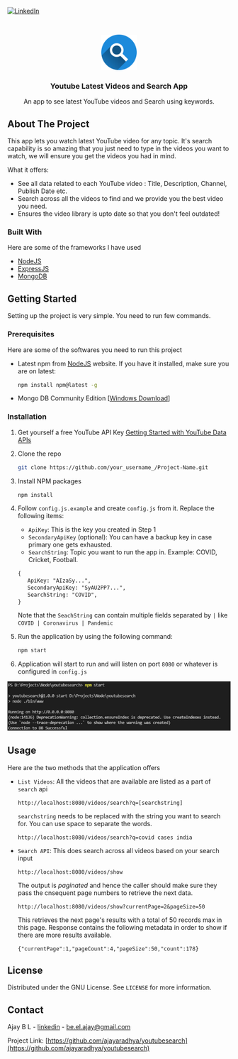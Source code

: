 [![LinkedIn][linkedin-shield]][linkedin-url]

<!-- PROJECT LOGO -->
<br />
<p align="center">
  <a href="https://github.com/ajayaradhya/youtubesearch">
    <img src="images/searchlogo.png" alt="Logo" width="80" height="80">
  </a>

  <h3 align="center">Youtube Latest Videos and Search App</h3>

  <p align="center">
    An app to see latest YouTube videos and Search using keywords.
  </p>
</p>

<!-- ABOUT THE PROJECT -->
## About The Project

This app lets you watch latest YouTube video for any topic.
It's search capability is so amazing that you just need to type in the videos you want to watch, we will ensure you get the videos you had in mind.

What it offers:
* See all data related to each YouTube video : Title, Description, Channel, Publish Date etc.
* Search across all the videos to find and we provide you the best video you need.
* Ensures the video library is upto date so that you don't feel outdated!

### Built With

Here are some of the frameworks I have used
* [NodeJS](https://nodejs.org/en/)
* [ExpressJS](https://expressjs.com/)
* [MongoDB](https://www.mongodb.com/)

<!-- GETTING STARTED -->
## Getting Started

Setting up the project is very simple. You need to run few commands.

### Prerequisites

Here are some of the softwares you need to run this project
* Latest npm from [NodeJS](https://nodejs.org/en/download/) website. If you have it installed, make sure you are on latest:
  ```sh
  npm install npm@latest -g
  ```
* Mongo DB Community Edition [[Windows Download](https://www.mongodb.com/try/download/community)]

### Installation

1. Get yourself a free YouTube API Key [Getting Started with YouTube Data APIs](https://developers.google.com/youtube/v3/getting-started)
2. Clone the repo
   ```sh
   git clone https://github.com/your_username_/Project-Name.git
   ```
3. Install NPM packages
   ```sh
   npm install
   ```

4. Follow `config.js.example` and create `config.js` from it. Replace the following items:
   * `ApiKey`: This is the key you created in Step 1
   * `SecondaryApiKey` (optional): You can have a backup key in case primary one gets exhausted.
   * `SearchString`: Topic you want to run the app in. Example: COVID, Cricket, Football.
   ```JS
   {
      ApiKey: "AIzaSy...",
      SecondaryApiKey: "SyAU2PP7...",
      SearchString: "COVID",
   }
   ```
   Note that the `SeachString` can contain multiple fields separated by `|` like `COVID | Coronavirus | Pandemic`

5. Run the application by using the following command:
   ```sh
   npm start
   ```

6. Application will start to run and will listen on port `8080` or whatever is configured in `config.js`

<img src="images/ServerStart.PNG" alt="NodeAppStart" >


<!-- USAGE EXAMPLES -->
## Usage

Here are the two methods that the application offers
* `List Videos`: All the videos that are available are listed as a part of `search` api
  ```
  http://localhost:8080/videos/search?q=[searchstring]
  ```
  `searchstring` needs to be replaced with the string you want to search for.
  You can use space to separate the words.
  ```
  http://localhost:8080/videos/search?q=covid cases india
  ```

* `Search API`: This does search across all videos based on your search input
  ```
  http://localhost:8080/videos/show
  ```
  The output is *paginated* and hence the caller should make sure they pass the cnsequent page numbers to retrieve the next data.
  ```
  http://localhost:8080/videos/show?currentPage=2&pageSize=50
  ```
  This retrieves the next page's results with a total of 50 records max in this page.
  Response contains the following metadata in order to show if there are more results available.
  ```JS
  {"currentPage":1,"pageCount":4,"pageSize":50,"count":178}
  ```

<!-- LICENSE -->
## License

Distributed under the GNU License. See `LICENSE` for more information.

<!-- CONTACT -->
## Contact

Ajay B L - [linkedin](https://www.linkedin.com/in/ajay-bl/) - be.el.ajay@gmail.com

Project Link: [https://github.com/ajayaradhya/youtubesearch](https://github.com/ajayaradhya/youtubesearch)






























[linkedin-shield]: https://img.shields.io/badge/-LinkedIn-black.svg?style=for-the-badge&logo=linkedin&colorB=555
[linkedin-url]: https://www.linkedin.com/in/ajay-bl/